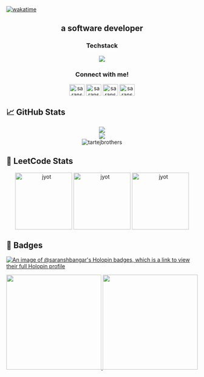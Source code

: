 [![wakatime](https://wakatime.com/badge/user/018cf67e-88b4-40bc-8c0f-5348d2c27274.svg)](https://wakatime.com/@018cf67e-88b4-40bc-8c0f-5348d2c27274)

<h2 align="center">a software developer</h2>

<h3 align="center">Techstack</h3>
<p align="center">
  <img src="https://skillicons.dev/icons?i=html,css,sass,bootstrap,tailwind,materialui,styledcomponents,js,ts,react,nextjs,redux,jquery,vite,nodejs,express,fastapi,graphql,postgres,mongodb,mysql,firebase,supabase,docker,netlify,vercel,git,github,postman,sentry,figma,bun,npm,pnpm,c,cpp&perline=9" />
</p>

<h3 align="center">Connect with me!</h3>
<p align="center">
  <a href="https://www.linkedin.com/in/saransh-bangar/" target="_blank"><img align="center" src="https://raw.githubusercontent.com/rahuldkjain/github-profile-readme-generator/master/src/images/icons/Social/linked-in-alt.svg" alt="saranshbangar" height="30" width="40" /></a>
  <a href="https://auth.geeksforgeeks.org/user/saranshbangar" target="_blank"><img align="center" src="https://raw.githubusercontent.com/rahuldkjain/github-profile-readme-generator/master/src/images/icons/Social/geeks-for-geeks.svg" alt="saranshbangar" height="30" width="40" /></a>
  <a href="https://leetcode.com/SaranshBangar/" target="_blank"><img align="center" src="https://raw.githubusercontent.com/rahuldkjain/github-profile-readme-generator/master/src/images/icons/Social/leet-code.svg" alt="saranshbangar" height="30" width="40" /></a>
  <a href="https://instagram.com/saransh.bangar" target="_blank"><img align="center" src="https://raw.githubusercontent.com/rahuldkjain/github-profile-readme-generator/master/src/images/icons/Social/instagram.svg" alt="saransh.bangar" height="30" width="40" /></a>
</p>

## 📈 GitHub Stats

<a src="https://www.saransh-bangar.xyz/" target="_blank">
  <div align="center">
    <img src="https://github-profile-summary-cards.vercel.app/api/cards/stats?username=SaranshBangar&theme=synthwave" />
  </div>
</a>
<a src="https://www.saransh-bangar.xyz/" target="_blank">
  <div align="center">
    <img src="https://github-profile-summary-cards.vercel.app/api/cards/repos-per-language?username=SaranshBangar&theme=synthwave" />
  </div>
</a>
<a src="https://wakatime.com/@SaranshBangar" target="_blank">
  <div align="center">
    <img src="https://github-readme-stats.vercel.app/api/wakatime?username=saranshbangar&theme=dark" alt="tartejbrothers" />
  </div>
</a>

## 📝 LeetCode Stats
<p align="center">
  <a href="https://leetcode.com/SaranshBangar/" target="_blank"><img align="center" src="https://assets.leetcode.com/static_assets/marketing/2024-200.gif" alt="jyot" height="150" width="150" /></a>
  <a href="https://leetcode.com/SaranshBangar/" target="_blank"><img align="center" src="https://assets.leetcode.com/static_assets/marketing/365.gif" alt="jyot" height="150" width="150" /></a>
  <a href="https://leetcode.com/SaranshBangar/" target="_blank"><img align="center" src="https://assets.leetcode.com/static_assets/marketing/500.gif" alt="jyot" height="150" width="150" /></a>
</p>

## 🏅 Badges

[![An image of @saranshbangar's Holopin badges, which is a link to view their full Holopin profile](https://holopin.me/saranshbangar)](https://holopin.io/@saranshbangar)
<div data-iframe-width="150" data-iframe-height="270" data-share-badge-id="d934bd8c-1317-4d8e-836f-0e3b4b16f239" data-share-badge-host="https://www.credly.com"></div>
<div align="center">
  <a href="https://www.credly.com/badges/d934bd8c-1317-4d8e-836f-0e3b4b16f239/public_url">
    <img src="https://github.com/user-attachments/assets/4a87de9b-a210-45c2-983a-ae88d14c1b36" width="250" height="250" />
  </a>
  <a href="https://api.badgr.io/public/assertions/DPRd0IjdTLOCCC5WQr0-kw">
    <img src="https://github.com/user-attachments/assets/c0b7f1ff-284a-470e-8e3d-9d4dcfb5b2f0" width="250" height="250" />
  </a>
</div>
